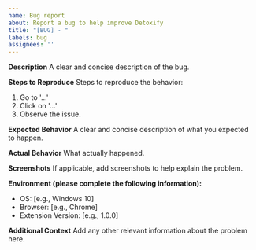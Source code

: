 ```yaml
---
name: Bug report
about: Report a bug to help improve Detoxify
title: "[BUG] - "
labels: bug
assignees: ''
---
```


**Description**
A clear and concise description of the bug.

**Steps to Reproduce**
Steps to reproduce the behavior:
1. Go to '...'
2. Click on '...'
3. Observe the issue.

**Expected Behavior**
A clear and concise description of what you expected to happen.

**Actual Behavior**
What actually happened.

**Screenshots**
If applicable, add screenshots to help explain the problem.

**Environment (please complete the following information):**
 - OS: [e.g., Windows 10]
 - Browser: [e.g., Chrome]
 - Extension Version: [e.g., 1.0.0]

**Additional Context**
Add any other relevant information about the problem here.

